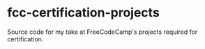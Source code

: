 # fcc-certification-projects
Source code for my take at FreeCodeCamp's projects required for certification.
